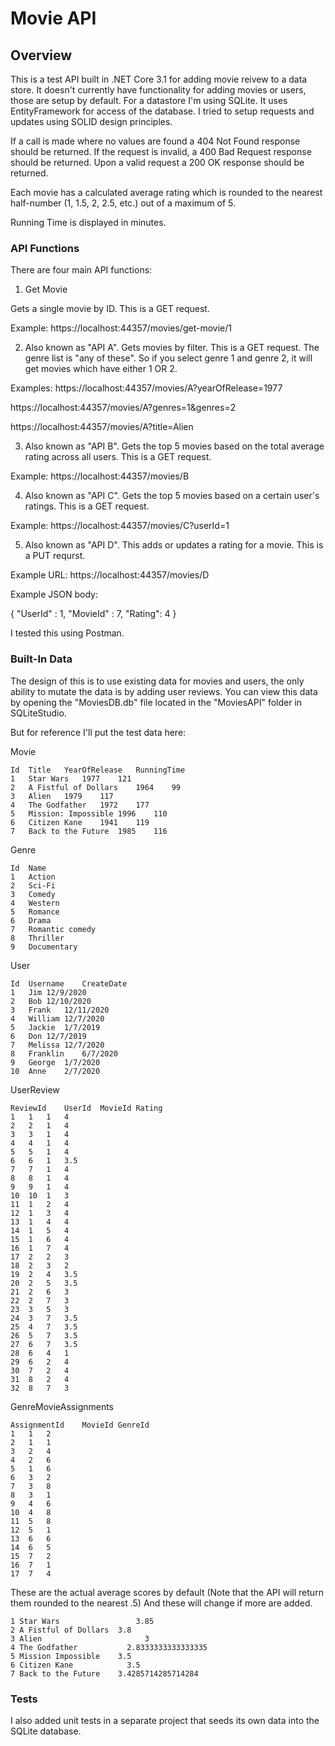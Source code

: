 # Movie API

## Overview

This is a test API built in .NET Core 3.1 for adding movie reivew to a data store. It doesn't currently have functionality for adding movies or users, those are setup by default. For a datastore I'm using SQLite. It uses EntityFramework for access of the database. I tried to setup requests and updates using SOLID design principles.

If a call is made where no values are found a 404 Not Found response should be returned. If the request is invalid, a 400 Bad Request response should be returned. Upon a valid request a 200 OK response should be returned.

Each movie has a calculated average rating which is rounded to the nearest half-number (1, 1.5, 2, 2.5, etc.) out of a maximum of 5.

Running Time is displayed in minutes.

### API Functions

There are four main API functions:

1. Get Movie

Gets a single movie by ID. This is a GET request.

Example: https://localhost:44357/movies/get-movie/1

2. Also known as "API A". Gets movies by filter. This is a GET request. The genre list is "any of these". So if you select genre 1 and genre 2, it will get movies which have either 1 OR 2.

Examples: https://localhost:44357/movies/A?yearOfRelease=1977

https://localhost:44357/movies/A?genres=1&genres=2

https://localhost:44357/movies/A?title=Alien

3. Also known as "API B". Gets the top 5 movies based on the total average rating across all users. This is a GET request.

Example: https://localhost:44357/movies/B

4. Also known as "API C". Gets the top 5 movies based on a certain user's ratings. This is a GET request.

Example: https://localhost:44357/movies/C?userId=1

5. Also known as "API D". This adds or updates a rating for a movie. This is a PUT requrst.

Example URL: https://localhost:44357/movies/D

Example JSON body:

{ 
"UserId" : 1,
"MovieId" : 7,
"Rating": 4
}

I tested this using Postman.

### Built-In Data

The design of this is to use existing data for movies and users, the only ability to mutate the data is by adding user reviews. You can view this data by opening the "MoviesDB.db" file located in the "MoviesAPI" folder in SQLiteStudio.

But for reference I'll put the test data here:

Movie
```
Id	Title	YearOfRelease	RunningTime
1	Star Wars	1977	121
2	A Fistful of Dollars	1964	99
3	Alien	1979	117
4	The Godfather	1972	177
5	Mission: Impossible	1996	110
6	Citizen Kane	1941	119
7	Back to the Future	1985	116
```

Genre
```
Id	Name
1	Action
2	Sci-Fi
3	Comedy
4	Western
5	Romance
6	Drama
7	Romantic comedy
8	Thriller
9	Documentary
```

User
```
Id	Username	CreateDate
1	Jim	12/9/2020
2	Bob	12/10/2020
3	Frank	12/11/2020
4	William	12/7/2020
5	Jackie	1/7/2019
6	Don	12/7/2019
7	Melissa	12/7/2020
8	Franklin	6/7/2020
9	George	1/7/2020
10	Anne	2/7/2020
```

UserReview
```
ReviewId	UserId	MovieId	Rating
1	1	1	4
2	2	1	4
3	3	1	4
4	4	1	4
5	5	1	4
6	6	1	3.5
7	7	1	4
8	8	1	4
9	9	1	4
10	10	1	3
11	1	2	4
12	1	3	4
13	1	4	4
14	1	5	4
15	1	6	4
16	1	7	4
17	2	2	3
18	2	3	2
19	2	4	3.5
20	2	5	3.5
21	2	6	3
22	2	7	3
23	3	5	3
24	3	7	3.5
25	4	7	3.5
26	5	7	3.5
27	6	7	3.5
28	6	4	1
29	6	2	4
30	7	2	4
31	8	2	4
32	8	7	3
```

GenreMovieAssignments
```
AssignmentId	MovieId	GenreId
1	1	2
2	1	1
3	2	4
4	2	6
5	1	6
6	3	2
7	3	8
8	3	1
9	4	6
10	4	8
11	5	8
12	5	1
13	6	6
14	6	5
15	7	2
16	7	1
17	7	4
```

These are the actual average scores by default (Note that the API will return them rounded to the nearest .5) And these will change if more are added.
```
1 Star Wars 		        3.85
2 A Fistful of Dollars  3.8
3 Alien				          3
4 The Godfather 	      2.8333333333333335
5 Mission Impossible    3.5
6 Citizen Kane 		      3.5
7 Back to the Future    3.4285714285714284
```

### Tests

I also added unit tests in a separate project that seeds its own data into the SQLite database.
